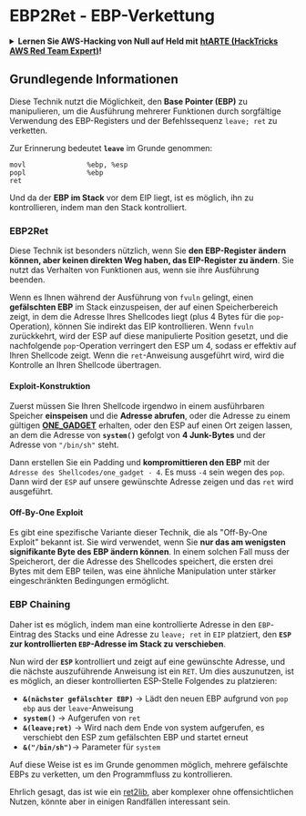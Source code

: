 # EBP2Ret - EBP-Verkettung

<details>

<summary><strong>Lernen Sie AWS-Hacking von Null auf Held mit</strong> <a href="https://training.hacktricks.xyz/courses/arte"><strong>htARTE (HackTricks AWS Red Team Expert)</strong></a><strong>!</strong></summary>

Andere Möglichkeiten, HackTricks zu unterstützen:

* Wenn Sie Ihr **Unternehmen in HackTricks beworben sehen möchten** oder **HackTricks im PDF-Format herunterladen möchten**, überprüfen Sie die [**ABONNEMENTPLÄNE**](https://github.com/sponsors/carlospolop)!
* Holen Sie sich das [**offizielle PEASS & HackTricks-Merch**](https://peass.creator-spring.com)
* Entdecken Sie [**The PEASS Family**](https://opensea.io/collection/the-peass-family), unsere Sammlung exklusiver [**NFTs**](https://opensea.io/collection/the-peass-family)
* **Treten Sie der** 💬 [**Discord-Gruppe**](https://discord.gg/hRep4RUj7f) oder der [**Telegram-Gruppe**](https://t.me/peass) bei oder **folgen** Sie uns auf **Twitter** 🐦 [**@hacktricks\_live**](https://twitter.com/hacktricks\_live)**.**
* **Teilen Sie Ihre Hacking-Tricks, indem Sie PRs an die** [**HackTricks**](https://github.com/carlospolop/hacktricks) und [**HackTricks Cloud**](https://github.com/carlospolop/hacktricks-cloud) GitHub-Repositories einreichen.

</details>

## Grundlegende Informationen

Diese Technik nutzt die Möglichkeit, den **Base Pointer (EBP)** zu manipulieren, um die Ausführung mehrerer Funktionen durch sorgfältige Verwendung des EBP-Registers und der Befehlssequenz `leave; ret` zu verketten.

Zur Erinnerung bedeutet **`leave`** im Grunde genommen:
```
movl               %ebp, %esp
popl               %ebp
ret
```
Und da der **EBP im Stack** vor dem EIP liegt, ist es möglich, ihn zu kontrollieren, indem man den Stack kontrolliert.

### EBP2Ret

Diese Technik ist besonders nützlich, wenn Sie **den EBP-Register ändern können, aber keinen direkten Weg haben, das EIP-Register zu ändern**. Sie nutzt das Verhalten von Funktionen aus, wenn sie ihre Ausführung beenden.

Wenn es Ihnen während der Ausführung von `fvuln` gelingt, einen **gefälschten EBP** im Stack einzuspeisen, der auf einen Speicherbereich zeigt, in dem die Adresse Ihres Shellcodes liegt (plus 4 Bytes für die `pop`-Operation), können Sie indirekt das EIP kontrollieren. Wenn `fvuln` zurückkehrt, wird der ESP auf diese manipulierte Position gesetzt, und die nachfolgende `pop`-Operation verringert den ESP um 4, sodass er effektiv auf Ihren Shellcode zeigt. Wenn die `ret`-Anweisung ausgeführt wird, wird die Kontrolle an Ihren Shellcode übertragen.

#### Exploit-Konstruktion

Zuerst müssen Sie Ihren Shellcode irgendwo in einem ausführbaren Speicher **einspeisen** und die **Adresse abrufen**, oder die Adresse zu einem gültigen [**ONE\_GADGET**](https://github.com/david942j/one\_gadget) erhalten, oder den ESP auf einen Ort zeigen lassen, an dem die Adresse von **`system()`** gefolgt von **4 Junk-Bytes** und der Adresse von `"/bin/sh"` steht.

Dann erstellen Sie ein Padding und **kompromittieren den EBP** mit der `Adresse des Shellcodes/one_gadget - 4`. Es muss `-4` sein wegen des `pop`. Dann wird der `ESP` auf unsere gewünschte Adresse zeigen und das `ret` wird ausgeführt.

#### Off-By-One Exploit

Es gibt eine spezifische Variante dieser Technik, die als "Off-By-One Exploit" bekannt ist. Sie wird verwendet, wenn Sie **nur das am wenigsten signifikante Byte des EBP ändern können**. In einem solchen Fall muss der Speicherort, der die Adresse des Shellcodes speichert, die ersten drei Bytes mit dem EBP teilen, was eine ähnliche Manipulation unter stärker eingeschränkten Bedingungen ermöglicht.

### **EBP Chaining**

Daher ist es möglich, indem man eine kontrollierte Adresse in den `EBP`-Eintrag des Stacks und eine Adresse zu `leave; ret` in `EIP` platziert, den **`ESP` zur kontrollierten `EBP`-Adresse im Stack zu verschieben**.

Nun wird der **`ESP`** kontrolliert und zeigt auf eine gewünschte Adresse, und die nächste auszuführende Anweisung ist ein `RET`. Um dies auszunutzen, ist es möglich, an dieser kontrollierten ESP-Stelle Folgendes zu platzieren:

* **`&(nächster gefälschter EBP)`** -> Lädt den neuen EBP aufgrund von `pop ebp` aus der `leave`-Anweisung
* **`system()`** -> Aufgerufen von `ret`
* **`&(leave;ret)`** -> Wird nach dem Ende von system aufgerufen, es verschiebt den ESP zum gefälschten EBP und startet erneut
* **`&("/bin/sh")`**-> Parameter für `system`

Auf diese Weise ist es im Grunde genommen möglich, mehrere gefälschte EBPs zu verketten, um den Programmfluss zu kontrollieren.

Ehrlich gesagt, das ist wie ein [ret2lib](ret2lib/), aber komplexer ohne offensichtlichen Nutzen, könnte aber in einigen Randfällen interessant sein.
